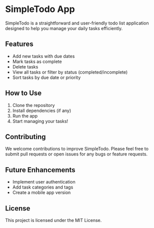 # SimpleTodo App

SimpleTodo is a straightforward and user-friendly todo list application designed to help you manage your daily tasks efficiently.

## Features

- Add new tasks with due dates
- Mark tasks as complete
- Delete tasks
- View all tasks or filter by status (completed/incomplete)
- Sort tasks by due date or priority

## How to Use

1. Clone the repository
2. Install dependencies (if any)
3. Run the app
4. Start managing your tasks!

## Contributing

We welcome contributions to improve SimpleTodo. Please feel free to submit pull requests or open issues for any bugs or feature requests.

## Future Enhancements

- Implement user authentication
- Add task categories and tags
- Create a mobile app version

## License

This project is licensed under the MIT License.
